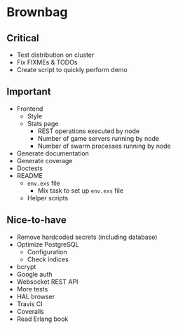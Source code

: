 # Brownbag

## Critical

* Test distribution on cluster
* Fix FIXMEs & TODOs
* Create script to quickly perform demo

## Important

* Frontend
  * Style
  * Stats page
    * REST operations executed by node
    * Number of game servers running by node
    * Number of swarm processes running by node
* Generate documentation
* Generate coverage
* Doctests
* README
  * `env.exs` file
    * Mix task to set up `env.exs` file
  * Helper scripts

## Nice-to-have

* Remove hardcoded secrets (including database)
* Optimize PostgreSQL
  * Configuration
  * Check indices
* bcrypt
* Google auth
* Websocket REST API
* More tests
* HAL browser
* Travis CI
* Coveralls
* Read Erlang book
